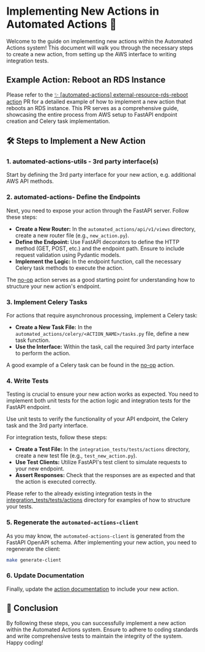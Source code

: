 # Implementing New Actions in Automated Actions 🚀

Welcome to the guide on implementing new actions within the Automated Actions system! This document will walk you through the necessary steps to create a new action, from setting up the AWS interface to writing integration tests.

## Example Action: Reboot an RDS Instance

Please refer to the [:sparkles: [automated-actions] external-resource-rds-reboot action](https://github.com/app-sre/automated-actions/pull/95) PR for a detailed example of how to implement a new action that reboots an RDS instance. This PR serves as a comprehensive guide, showcasing the entire process from AWS setup to FastAPI endpoint creation and Celery task implementation.

## 🛠️ Steps to Implement a New Action

### 1. automated-actions-utils - 3rd party interface(s)

Start by defining the 3rd party interface for your new action, e.g. additional AWS API methods.

### 2. automated-actions- Define the Endpoints

Next, you need to expose your action through the FastAPI server. Follow these steps:

- **Create a New Router:** In the `automated_actions/api/v1/views` directory, create a new router file (e.g., `new_action.py`).
- **Define the Endpoint:** Use FastAPI decorators to define the HTTP method (GET, POST, etc.) and the endpoint path. Ensure to include request validation using Pydantic models.
- **Implement the Logic:** In the endpoint function, call the necessary Celery task methods to execute the action.

The [no-op](/packages/automated_actions/automated_actions/api/v1/views/no_op.py) action serves as a good starting point for understanding how to structure your new action's endpoint.

### 3. Implement Celery Tasks

For actions that require asynchronous processing, implement a Celery task:

- **Create a New Task File:** In the `automated_actions/celery/<ACTION_NAME>/tasks.py` file, define a new task function.
- **Use the Interface:** Within the task, call the required 3rd party interface to perform the action.

A good example of a Celery task can be found in the [no-op](/packages/automated_actions/automated_actions/celery/external_resource/tasks.py) action.

### 4. Write Tests

Testing is crucial to ensure your new action works as expected. You need to implement both unit tests for the action logic and integration tests for the FastAPI endpoint.

Use unit tests to verify the functionality of your API endpoint, the Celery task and the 3rd party interface.

For integration tests, follow these steps:

- **Create a Test File:** In the `integration_tests/tests/actions` directory, create a new test file (e.g., `test_new_action.py`).
- **Use Test Clients:** Utilize FastAPI's test client to simulate requests to your new endpoint.
- **Assert Responses:** Check that the responses are as expected and that the action is executed correctly.

Please refer to the already existing integration tests in the [integration_tests/tests/actions](/packages/integration_tests/tests/actions/) directory for examples of how to structure your tests.

### 5. Regenerate the `automated-actions-client`

As you may know, the `automated-actions-client` is generated from the FastAPI OpenAPI schema. After implementing your new action, you need to regenerate the client:

```sh
make generate-client
```

### 6. Update Documentation

Finally, update the [action documentation](/actions.md) to include your new action.

## 🚀 Conclusion

By following these steps, you can successfully implement a new action within the Automated Actions system. Ensure to adhere to coding standards and write comprehensive tests to maintain the integrity of the system. Happy coding!
